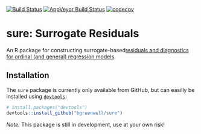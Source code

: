 [![Build Status](https://travis-ci.org/AFIT-R/ordr.svg?branch=master)](https://travis-ci.org/AFIT-R/sure)
[![AppVeyor Build Status](https://ci.appveyor.com/api/projects/status/github/AFIT-R/sure?branch=master&svg=true)](https://ci.appveyor.com/project/AFIT-R/sure)
[![codecov](https://codecov.io/gh/AFIT-R/sure/branch/master/graph/badge.svg)](https://codecov.io/gh/AFIT-R/sure)



# sure: Surrogate Residuals

An R package for constructing surrogate-based[residuals and diagnostics for ordinal (and general) regression models](http://amstat.tandfonline.com/doi/abs/10.1080/01621459.2017.1292915).


## Installation

The `sure` package is currently only available from GitHub, but can easilly be installed using [`devtools`](https://CRAN.R-project.org/package=devtools):

```r
# install.packages("devtools")
devtools::install_github("bgreenwell/sure")
```
*Note:* This package is still in development, use at your own risk!
